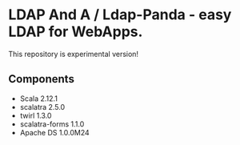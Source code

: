LDAP And A / Ldap-Panda - easy LDAP for WebApps.
=================

This repository is experimental version!

## Components

* Scala 2.12.1
* scalatra 2.5.0
* twirl 1.3.0
* scalatra-forms 1.1.0
* Apache DS 1.0.0M24
